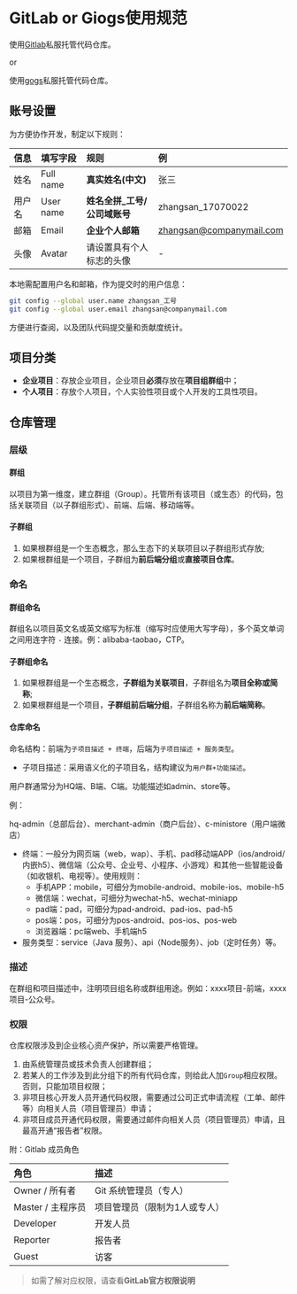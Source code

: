# GitLab or Giogs使用规范

使用[Gitlab](https://about.gitlab.com/)私服托管代码仓库。

or

使用[gogs](https://gogs.io/docs)私服托管代码仓库。

## 账号设置

为方便协作开发，制定以下规则：

| 信息 | 填写字段 | 规则 | 例 |
| :--- | :--- | :--- | :--- |
| 姓名 | Full name | **真实姓名(中文)** | 张三 |
| 用户名 | User name | **姓名全拼_工号/公司域账号** | zhangsan_17070022 |
| 邮箱 | Email | **企业个人邮箱** | [zhangsan@companymail.com](mailto:zhangsan@companymail.com) |
| 头像 | Avatar | 请设置具有个人标志的头像 | - |

本地需配置用户名和邮箱，作为提交时的用户信息：

```bash
git config --global user.name zhangsan_工号
git config --global user.email zhangsan@companymail.com
```

方便进行查阅，以及团队代码提交量和贡献度统计。

## 项目分类

* **企业项目**：存放企业项目，企业项目**必须**存放在**项目组群组**中；
* **个人项目**：存放个人项目，个人实验性项目或个人开发的工具性项目。

## 仓库管理

### 层级

#### 群组

以项目为第一维度，建立群组（Group）。托管所有该项目（或生态）的代码，包括关联项目（以子群组形式）、前端、后端、移动端等。

#### 子群组

1. 如果根群组是一个生态概念，那么生态下的关联项目以子群组形式存放;
2. 如果根群组是一个项目，子群组为**前后端分组**或**直接项目仓库**。

### 命名

#### 群组命名

群组名以项目英文名或英文缩写为标准（缩写时应使用大写字母），多个英文单词之间用连字符 `-` 连接。例：alibaba-taobao，CTP。

#### 子群组命名

1. 如果根群组是一个生态概念，**子群组为关联项目**，子群组名为**项目全称或简称**;
2. 如果根群组是一个项目，**子群组前后端分组**，子群组名称为**前后端简称**。

#### 仓库命名

命名结构：前端为`子项目描述 + 终端`，后端为`子项目描述 + 服务类型`。

* 子项目描述：采用语义化的子项目名，结构建议为`用户群+功能描述`。

用户群通常分为HQ端、B端、C端。功能描述如admin、store等。

例：

hq-admin（总部后台）、merchant-admin（商户后台）、c-ministore（用户端微店）

* 终端：一般分为网页端（web，wap）、手机、pad移动端APP（ios/android/内嵌h5）、微信端（公众号、企业号、小程序、小游戏）和其他一些智能设备（如收银机、电视等）。使用规则：
  * 手机APP：mobile，可细分为mobile-android、mobile-ios、mobile-h5
  * 微信端：wechat，可细分为wechat-h5、wechat-miniapp
  * pad端：pad，可细分为pad-android、pad-ios、pad-h5
  * pos端：pos，可细分为pos-android、pos-ios、pos-web
  * 浏览器端：pc端web、手机端h5
* 服务类型：service（Java 服务）、api（Node服务）、job（定时任务）等。

### 描述

在群组和项目描述中，注明项目组名称或群组用途。例如：xxxx项目-前端，xxxx项目-公众号。

### 权限

仓库权限涉及到企业核心资产保护，所以需要严格管理。

1. 由系统管理员或技术负责人创建群组；
2. 若某人的工作涉及到此分组下的所有代码仓库，则给此人加`Group`相应权限。否则，只能加项目权限；
3. 非项目核心开发人员开通代码权限，需要通过公司正式申请流程（工单、邮件等）向相关人员（项目管理员）申请；
4. 非项目成员开通代码权限，需要通过邮件向相关人员（项目管理员）申请，且最高开通“报告者”权限。

附：Gitlab 成员角色

| 角色 | 描述 |
| :--- | :--- |
| Owner / 所有者 | Git 系统管理员（专人） |
| Master / 主程序员 | 项目管理员（限制为1人或专人） |
| Developer | 开发人员 |
| Reporter | 报告者 |
| Guest | 访客 |

> 如需了解对应权限，请查看**GitLab官方权限说明**
